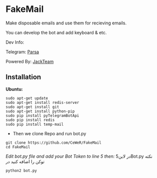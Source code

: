 # FakeMail
Make disposable emails and use them for recieving emails.

You can develop the bot and add keyboard & etc.

Dev Info:

Telegram: [Parsa](http://telegram.me/prsahrn)

Powered By: [JackTeam](http://telegram.me/JackTeam)

## Installation
**Ubuntu:**
```
sudo apt-get update
sudo apt-get install redis-server
sudo apt-get install git
sudo apt-get install python-pip
sudo pip install pyTelegramBotApi
sudo pip install redis
sudo pip install temp-mail
```
* Then we clone Repo and run bot.py
```
git clone https://github.com/CeWeR/FakeMail
cd FakeMail
```
*Edit bot.py file and add your Bot Token to line 5 then:*
 5در لاینBot.py نکته توکن را اضافه کنید در 

```
python2 bot.py
```
